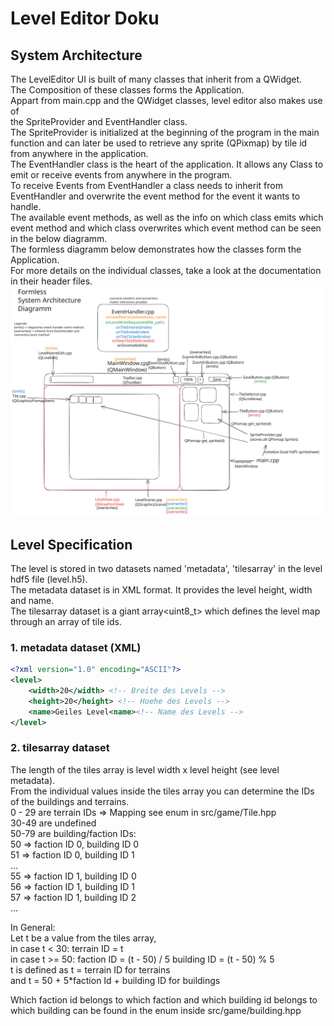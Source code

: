 # Level Editor Doku

## System Architecture
The LevelEditor UI is built of many classes that inherit from a QWidget.  
The Composition of these classes forms the Application.  
Appart from main.cpp and the QWidget classes, level editor also makes use of  
the SpriteProvider and EventHandler class.  
The SpriteProvider is initialized at the beginning of the program in the main function
and can later be used to retrieve any sprite (QPixmap) by tile id from anywhere in the application.  
The EventHandler class is the heart of the application. It allows any Class to emit or receive events from anywhere in the program.  
To receive Events from EventHandler a class needs to inherit from EventHandler and overwrite the event method for the event it wants to handle.  
The available event methods, as well as the info on which class emits which event method and which class overwrites which event method can be seen in the below diagramm.  
The formless diagramm below demonstrates how the classes form the Application.  
For more details on the individual classes, take a look at the documentation in their header files.
![Formless System Architecture Diagramm](./architecture.svg)

## Level Specification

The level is stored in two datasets named 'metadata', 'tilesarray' in the level hdf5 file (level.h5).  
The metadata dataset is in XML format. It provides the level height, width and name.  
The tilesarray dataset is a giant array<uint8_t> which defines the level map through an array of tile ids.

### 1. metadata dataset (XML)
```xml
<?xml version="1.0" encoding="ASCII"?>
<level>
    <width>20</width> <!-- Breite des Levels -->
    <height>20</height> <!-- Hoehe des Levels -->
    <name>Geiles Level<name><!-- Name des Levels -->
</level>
```

### 2. tilesarray dataset
The length of the tiles array is level width x level height (see level metadata).  
From the individual values inside the tiles array you can determine the IDs of the buildings and terrains.  
0 - 29 are terrain IDs => Mapping see enum in src/game/Tile.hpp  
30-49 are undefined  
50-79  are building/faction IDs:   
50 => faction ID 0, building ID 0  
51 => faction ID 0, building ID 1  
...  
55 => faction ID 1, building ID 0  
56 => faction ID 1, building ID 1  
57 => faction ID 1, building ID 2  
...  

In General:  
Let t be a value from the tiles array,    
in case t < 30: terrain ID = t  
in case t >= 50: faction ID = (t - 50) / 5   building ID = (t - 50) % 5  
t is defined as t = terrain ID for terrains  
and t = 50 + 5*faction Id + building ID for buildings 

Which faction id belongs to which faction and which building id belongs to
which building can be found in the enum inside src/game/building.hpp
